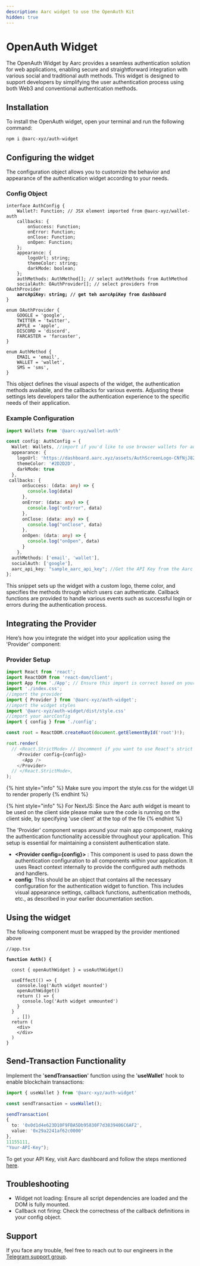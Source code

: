 ```yaml
---
description: Aarc widget to use the OpenAuth Kit
hidden: true
---
```


# OpenAuth Widget

The OpenAuth Widget by Aarc provides a seamless authentication solution for web applications, enabling secure and straightforward integration with various social and traditional auth methods. This widget is designed to support developers by simplifying the user authentication process using both Web3 and conventional authentication methods.

## Installation

To install the OpenAuth widget, open your terminal and run the following command:

```bash
npm i @aarc-xyz/auth-widget
```

## Configuring the widget

The configuration object allows you to customize the behavior and appearance of the authentication widget according to your needs.

### Config Object

<pre class="language-typescript"><code class="lang-typescript">interface AuthConfig {
    Wallet?: Function; // JSX element imported from @aarc-xyz/wallet-auth
    callbacks: { 
        onSuccess: Function; 
        onError: Function;
        onClose: Function;
        onOpen: Function;
    };
    appearance: {
        logoUrl: string; 
        themeColor: string;
        darkMode: boolean;
    };
    authMethods: AuthMethod[]; // select authMethods from AuthMethod
    socialAuth: OAuthProvider[]; // select providers from OAuthProvider 
<strong>    aarcApiKey: string; // get teh aarcApiKey from dashboard
</strong>}

enum OAuthProvider {
    GOOGLE = 'google',
    TWITTER = 'twitter',
    APPLE = 'apple',
    DISCORD = 'discord',
    FARCASTER = 'farcaster',
}

enum AuthMethod {
    EMAIL = 'email',
    WALLET = 'wallet',
    SMS = 'sms',
}
</code></pre>

This object defines the visual aspects of the widget, the authentication methods available, and the callbacks for various events. Adjusting these settings lets developers tailor the authentication experience to the specific needs of their application.

### Example Configuration

```typescript
import Wallets from '@aarc-xyz/wallet-auth'

const config: AuthConfig = {
  Wallet: Wallets, //import if you'd like to use browser wallets for authentication
  appearance: {
    logoUrl: 'https://dashboard.aarc.xyz/assets/AuthScreenLogo-CNfNjJ82.svg',
    themeColor: '#2D2D2D',
    darkMode: true
  },
 callbacks: {
      onSuccess: (data: any) => {
        console.log(data)
      },
      onError: (data: any) => {
        console.log("onError", data)
      },
      onClose: (data: any) => {
        console.log("onClose", data)
      },
      onOpen: (data: any) => {
        console.log("onOpen", data)
      }
    },
  authMethods: ['email', 'wallet'],
  socialAuth: ['google'],
  aarc_api_key: "sample_aarc_api_key"; //Get the API Key from the Aarc dashboard
};

```

This snippet sets up the widget with a custom logo, theme color, and specifies the methods through which users can authenticate. Callback functions are provided to handle various events such as successful login or errors during the authentication process.

## Integrating the Provider

Here’s how you integrate the widget into your application using the 'Provider' component:

### Provider Setup

```typescript
import React from 'react';
import ReactDOM from 'react-dom/client';
import App from './App'; // Ensure this import is correct based on your file structure
import './index.css';
//import the provider
import { Provider } from '@aarc-xyz/auth-widget';
//import the widget styles 
import '@aarc-xyz/auth-widget/dist/style.css'
//import your aarcConfig
import { config } from './config';

const root = ReactDOM.createRoot(document.getElementById('root')!);

root.render(
  // <React.StrictMode> // Uncomment if you want to use React's strict mode features
    <Provider config={config}>
      <App />
    </Provider>
  // </React.StrictMode>,
);
```

{% hint style="info" %}
Make sure you import the style.css for the widget UI to render properly
{% endhint %}

{% hint style="info" %}
For NextJS: Since the Aarc auth widget is meant to be used on the client side please make sure the code is running on the client side, by specifying 'use client' at the top of the file
{% endhint %}

The 'Provider' component wraps around your main app component, making the authentication functionality accessible throughout your application. This setup is essential for maintaining a consistent authentication state.

* **\<Provider config={config}>** : This component is used to pass down the authentication configuration to all components within your application. It uses React context internally to provide the configured auth methods and handlers.&#x20;
* **config**: This should be an object that contains all the necessary configuration for the authentication widget to function. This includes visual appearance settings, callback functions, authentication methods, etc., as described in your earlier documentation section.

## Using the widget

The following component must be wrapped by the provider mentioned above

<pre class="language-typescript"><code class="lang-typescript">//app.tsx

<strong>function Auth() {
</strong><strong>
</strong>  const { openAuthWidget } = useAuthWidget()
  
  useEffect(() => {
    console.log('Auth widget mounted')
    openAuthWidget()
    return () => {
      console.log('Auth widget unmounted')
    }
  }
    , [])
  return (
    &#x3C;div>
    &#x3C;/div>
  )
}
</code></pre>

## Send-Transaction Functionality

Implement the '**sendTransaction**' function using the '**useWallet**' hook to enable blockchain transactions:

```typescript
import { useWallet } from '@aarc-xyz/auth-widget'

const sendTransaction = useWallet();

sendTransaction(
{
  to: '0x0d1d4e623D10F9FBA5Db95830F7d3839406C6AF2',
  value: '0x29a2241af62c0000'
}, 
11155111, 
"Your-API-Key");
```

To get your API Key, visit Aarc dashboard and follow the steps mentioned [here](https://docs.aarc.xyz/developer-docs/getting-started/dashboard-setup-get-api-key).

## Troubleshooting

* Widget not loading: Ensure all script dependencies are loaded and the DOM is fully mounted.
* Callback not firing: Check the correctness of the callback definitions in your config object.

## Support

If you face any trouble, feel free to reach out to our engineers in the [Telegram support group](https://t.me/aarcxyz).
